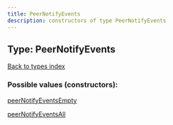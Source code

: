 ```yaml
---
title: PeerNotifyEvents
description: constructors of type PeerNotifyEvents
---
```

## Type: PeerNotifyEvents  
[Back to types index](index.md)



### Possible values (constructors):

[peerNotifyEventsEmpty](../constructors/peerNotifyEventsEmpty.md)  

[peerNotifyEventsAll](../constructors/peerNotifyEventsAll.md)  

